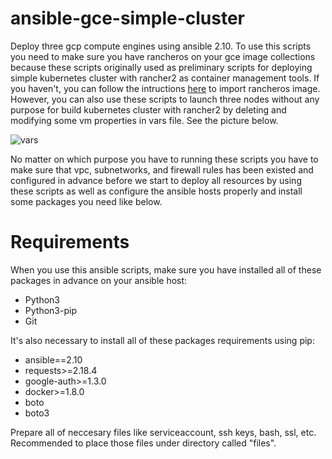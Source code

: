 # ansible-gce-simple-cluster
Deploy three gcp compute engines using ansible 2.10. To use this scripts you need to make sure you have rancheros on your gce image collections because these scripts originally used as preliminary scripts for deploying simple kubernetes cluster with rancher2 as container management tools. If you haven't, you can follow the intructions [here](https://github.com/rvn40/instructions/blob/main/rancheros/upload-image-to-gcp.md) to import rancheros image. However, you can also use these scripts to launch three nodes without any purpose for build kubernetes cluster with rancher2 by deleting and modifying some vm properties in vars file. See the picture below.

![vars](files/images/rancheros/rancheros-in-bucket.PNG)


No matter on which purpose you have to running these scripts you have to make sure that vpc, subnetworks, and firewall rules has been existed and configured in advance before we start to deploy all resources by using these scripts as well as configure the ansible hosts properly and install some packages you need like below.

# Requirements
When you use this ansible scripts, make sure you have installed all of these packages in advance on your ansible host:

- Python3
- Python3-pip
- Git

It's also necessary to install all of these packages requirements using pip:

- ansible==2.10
- requests>=2.18.4
- google-auth>=1.3.0
- docker>=1.8.0 
- boto
- boto3

Prepare all of neccesary files like serviceaccount, ssh keys, bash, ssl, etc. Recommended to place those files under directory called "files".
